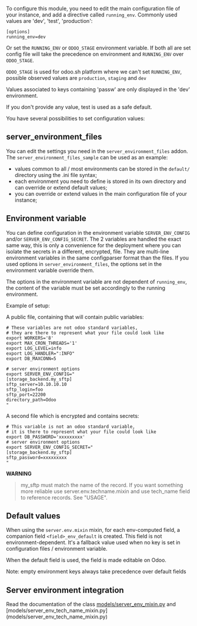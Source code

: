 To configure this module, you need to edit the main configuration file
of your instance, and add a directive called `running_env`. Commonly
used values are 'dev', 'test', 'production':

    [options]
    running_env=dev

Or set the `RUNNING_ENV` or `ODOO_STAGE` environment variable. If both all are set config file
will take the precedence on environment and `RUNNING_ENV` over `ODOO_STAGE`.

`ODOO_STAGE` is used for odoo.sh platform where we can't set `RUNNING_ENV`, possible
observed values are `production`, `staging` and `dev`

Values associated to keys containing 'passw' are only displayed in the
'dev' environment.

If you don't provide any value, test is used as a safe default.

You have several possibilities to set configuration values:

## server_environment_files

You can edit the settings you need in the `server_environment_files`
addon. The `server_environment_files_sample` can be used as an example:

- values common to all / most environments can be stored in the
  `default/` directory using the .ini file syntax;
- each environment you need to define is stored in its own directory and
  can override or extend default values;
- you can override or extend values in the main configuration file of
  your instance;

## Environment variable

You can define configuration in the environment variable
`SERVER_ENV_CONFIG` and/or `SERVER_ENV_CONFIG_SECRET`. The 2 variables
are handled the exact same way, this is only a convenience for the
deployment where you can isolate the secrets in a different, encrypted,
file. They are multi-line environment variables in the same configparser
format than the files. If you used options in
`server_environment_files`, the options set in the environment variable
override them.

The options in the environment variable are not dependent of
`running_env`, the content of the variable must be set accordingly to
the running environment.

Example of setup:

A public file, containing that will contain public variables:

    # These variables are not odoo standard variables,
    # they are there to represent what your file could look like
    export WORKERS='8'
    export MAX_CRON_THREADS='1'
    export LOG_LEVEL=info
    export LOG_HANDLER=":INFO"
    export DB_MAXCONN=5

    # server environment options
    export SERVER_ENV_CONFIG="
    [storage_backend.my_sftp]
    sftp_server=10.10.10.10
    sftp_login=foo
    sftp_port=22200
    directory_path=Odoo
    "

A second file which is encrypted and contains secrets:

    # This variable is not an odoo standard variable,
    # it is there to represent what your file could look like
    export DB_PASSWORD='xxxxxxxxx'
    # server environment options
    export SERVER_ENV_CONFIG_SECRET="
    [storage_backend.my_sftp]
    sftp_password=xxxxxxxxx
    "

**WARNING**

> my_sftp must match the name of the record. If you want something more
> reliable use server.env.techname.mixin and use tech_name field to
> reference records. See "USAGE".

## Default values

When using the `server.env.mixin` mixin, for each env-computed field, a
companion field `<field>_env_default` is created. This field is not
environment-dependent. It's a fallback value used when no key is set in
configuration files / environment variable.

When the default field is used, the field is made editable on Odoo.

Note: empty environment keys always take precedence over default fields

## Server environment integration

Read the documentation of the class
[models/server_env_mixin.py](models/server_env_mixin.py) and [models/server_env_tech_name_mixin.py]
(models/server_env_tech_name_mixin.py)
